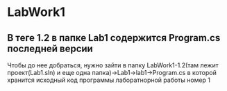 # LabWork1
## В теге 1.2 в папке Lab1 содержится Program.cs последней версии
Чтобы до нее добраться, нужно зайти в папку LabWork1-1.2(там лежит проект(Lab1.sln) и еще одна папка)->Lab1->lab1->Program.cs в которой хранится исходный код программы лаборатнорной работы номер 1
